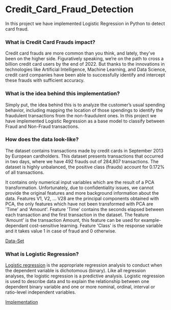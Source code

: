 # Credit_Card_Fraud_Detection
In this project we have implemented Logistic Regression in Python to detect card fraud.

### What is Credit Card Frauds impact?
Credit card frauds are more common than you think, and lately, they’ve been on the higher side. Figuratively speaking, we’re on the path to cross a billion credit card users by the end of 2022. But thanks to the innovations in technologies like Artificial Intelligence, Machine Learning, and Data Science, credit card companies have been able to successfully identify and intercept these frauds with sufficient accuracy.

### What is the idea behind this implementation?
Simply put, the idea behind this is to analyze the customer’s usual spending behavior, including mapping the location of those spendings to identify the fraudulent transactions from the non-fraudulent ones. In this project we have implemented Logistic Regression as a base model to classify between Fraud and Non-Fraud transactions.

### How does the data look-like?
The dataset contains transactions made by credit cards in September 2013 by European cardholders.
This dataset presents transactions that occurred in two days, where we have 492 frauds out of 284,807 transactions. The dataset is highly unbalanced, the positive class (frauds) account for 0.172% of all transactions.

It contains only numerical input variables which are the result of a PCA transformation. Unfortunately, due to confidentiality issues, we cannot provide the original features and more background information about the data. Features V1, V2, … V28 are the principal components obtained with PCA, the only features which have not been transformed with PCA are 'Time' and 'Amount'. Feature 'Time' contains the seconds elapsed between each transaction and the first transaction in the dataset. The feature 'Amount' is the transaction Amount, this feature can be used for example-dependant cost-sensitive learning. Feature 'Class' is the response variable and it takes value 1 in case of fraud and 0 otherwise.

[Data-Set](https://www.kaggle.com/mlg-ulb/creditcardfraud)

### What is Logistic Regression?
[Logistic regression](https://www.statisticssolutions.com/free-resources/directory-of-statistical-analyses/what-is-logistic-regression/#:~:text=Logistic%20regression%20is%20the%20appropriate,variable%20is%20dichotomous%20(binary).&text=Logistic%20regression%20is%20used%20to,or%20ratio-level%20independent%20variables.) is the appropriate regression analysis to conduct when the dependent variable is dichotomous (binary).  Like all regression analyses, the logistic regression is a predictive analysis.  Logistic regression is used to describe data and to explain the relationship between one dependent binary variable and one or more nominal, ordinal, interval or ratio-level independent variables.

[Implementation](https://github.com/alinauman/Credit_Card_Fraud_Detection/blob/main/Credit%20Card%20Fraud%20Detection%20Using%20Python.ipynb)

